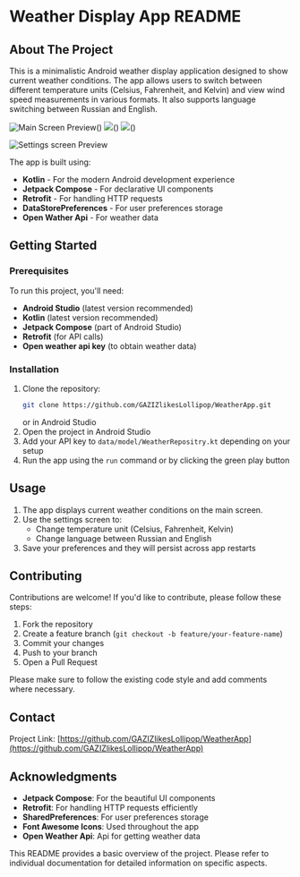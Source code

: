 # Weather Display App README

## About The Project

This is a minimalistic Android weather display application designed to show current weather conditions. The app 
allows users to switch between different temperature units (Celsius, Fahrenheit, and Kelvin) and view wind speed 
measurements in various formats. It also supports language switching between Russian and English.

![Main Screen Preview](images/image1.jpg)()
![](images/image2.jpg)()
![](images/image3.jpg)()

![Settings screen Preview](images/image4.jpg)
  
The app is built using:

- **Kotlin** - For the modern Android development experience
- **Jetpack Compose** - For declarative UI components
- **Retrofit** - For handling HTTP requests
- **DataStorePreferences** - For user preferences storage
- **Open Wather Api** - For weather data 

## Getting Started

### Prerequisites

To run this project, you'll need:

- **Android Studio** (latest version recommended)
- **Kotlin** (latest version recommended)
- **Jetpack Compose** (part of Android Studio)
- **Retrofit** (for API calls)
- **Open weather api key** (to obtain weather data)

### Installation

1. Clone the repository:
   ```bash
   git clone https://github.com/GAZIZlikesLollipop/WeatherApp.git
   ```
   or in Android Studio
2. Open the project in Android Studio
3. Add your API key to `data/model/WeatherRepositry.kt` depending on your setup
4. Run the app using the `run` command or by clicking the green play button

## Usage

1. The app displays current weather conditions on the main screen.
2. Use the settings screen to:
   - Change temperature unit (Celsius, Fahrenheit, Kelvin)
   - Change language between Russian and English
3. Save your preferences and they will persist across app restarts

## Contributing

Contributions are welcome! If you'd like to contribute, please follow these steps:

1. Fork the repository
2. Create a feature branch (`git checkout -b feature/your-feature-name`)
3. Commit your changes
4. Push to your branch
5. Open a Pull Request

Please make sure to follow the existing code style and add comments where necessary.

## Contact

Project Link: 
[https://github.com/GAZIZlikesLollipop/WeatherApp](https://github.com/GAZIZlikesLollipop/WeatherApp)

## Acknowledgments

- **Jetpack Compose**: For the beautiful UI components
- **Retrofit**: For handling HTTP requests efficiently
- **SharedPreferences**: For user preferences storage
- **Font Awesome Icons**: Used throughout the app
- **Open Weather Api**: Api for getting weather data

This README provides a basic overview of the project. Please refer to individual documentation for detailed 
information on specific aspects.

